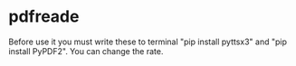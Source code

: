 # pdfreade 
Before use it you must write these to terminal "pip install pyttsx3" and "pip install PyPDF2".
You can change the rate.

